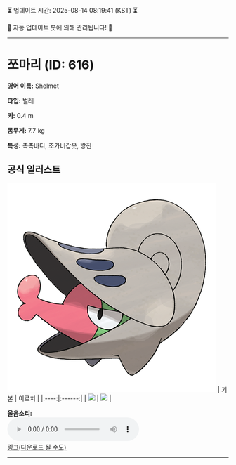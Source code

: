 
⏳ 업데이트 시간: 2025-08-14 08:19:41 (KST) ⏳

🤖 자동 업데이트 봇에 의해 관리됩니다! 🤖

---

# 쪼마리 (ID: 616)
**영어 이름:** Shelmet

**타입:** 벌레

**키:** 0.4 m

**몸무게:** 7.7 kg

**특성:** 촉촉바디, 조가비갑옷, 방진

## 공식 일러스트
![](https://raw.githubusercontent.com/PokeAPI/sprites/master/sprites/pokemon/other/official-artwork/616.png)
| 기본 | 이로치 |
|:----:|:------:|
| <img src="http://play.pokemonshowdown.com/sprites/ani/shelmet.gif" width="200"> | <img src="http://play.pokemonshowdown.com/sprites/ani-shiny/shelmet.gif" width="200"> |

**울음소리:**<br><audio controls src="https://raw.githubusercontent.com/PokeAPI/cries/main/cries/pokemon/latest/616.ogg"></audio><br> [링크(다운로드 될 수도)](https://raw.githubusercontent.com/PokeAPI/cries/main/cries/pokemon/latest/616.ogg)


---
